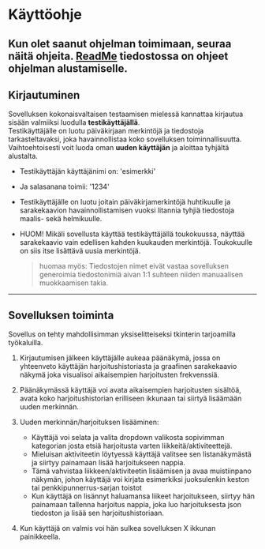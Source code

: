 # Käyttöohje

Kun olet saanut ohjelman toimimaan, seuraa näitä ohjeita. [ReadMe](../../README.md) tiedostossa on ohjeet ohjelman alustamiselle.
---
## Kirjautuminen
Sovelluksen kokonaisvaltaisen testaamisen mielessä kannattaa kirjautua sisään valmiiksi luodulla **testikäyttäjällä**.\
Testikäyttäjälle on luotu päiväkirjaan merkintöjä ja tiedostoja tarkasteltavaksi, joka havainnollistaa koko sovelluksen toiminnallisuutta.\
Vaihtoehtoisesti voit luoda oman **uuden käyttäjän** ja aloittaa tyhjältä alustalta.

- Testikäyttäjän käyttäjänimi on: 'esimerkki'
  
- Ja salasanana toimii: '1234'
- Testikäyttäjälle on luotu joitain päiväkirjamerkintöjä huhtikuulle ja sarakekaavion havainnollistamisen vuoksi litannia tyhjiä tiedostoja maalis- sekä helmikuulle.
- HUOM! Mikäli sovellusta käyttää testikäyttäjällä toukokuussa, näyttää sarakekaavio vain edellisen kahden kuukauden merkintöjä. Toukokuulle on siis itse lisättävä uusia merkintöjä. 
  > huomaa myös: Tiedostojen nimet eivät vastaa sovelluksen generoimia tiedostonimiä aivan 1:1 suhteen niiden manuaalisen muokkaamisen takia.
---
## Sovelluksen toiminta

Sovellus on tehty mahdollisimman yksiselitteiseksi tkinterin tarjoamilla työkaluilla. 
1. Kirjautumisen jälkeen käyttäjälle aukeaa päänäkymä, jossa on yhteenveto käyttäjän harjoitushistoriasta ja graafinen sarakekaavio näkymä joka visualisoi aikaisempien harjoitusten frekvenssiä.
   
2. Päänäkymässä käyttäjä voi avata aikaisempien harjoitusten sisältöä, avata koko harjoitushistorian erilliseen ikkunaan tai siirtyä lisäämään uuden merkinnän.
3. Uuden merkinnän/harjoituksen lisääminen:
   - Käyttäjä voi selata ja valita dropdown valikosta sopivimman kategorian josta etsiä harjoitusta varten liikkeitä/aktiviteettejä.
   - Mieluisan aktiviteetin löytyessä käyttäjä valitsee sen listanäkymästä ja siirtyy painamaan lisää harjoitukseen nappia.
   - Tämä vahvistaa liikkeen/aktiviteetin lisäämisen ja avaa muistiinpano näkymän, johon käyttäjä voi kirjata esimerkiksi juoksulenkin keston tai penkkipunnerrus-sarjan toistot
   - Kun käyttäjä on lisännyt haluamansa liikeet harjoitukseen, siirtyy hän painamaan tallenna harjoitus nappia, joka luo harjoituksesta json tiedoston ja lisää sen harjoitushistoriaan.
4. Kun käyttäjä on valmis voi hän sulkea sovelluksen X ikkunan painikkeella.
